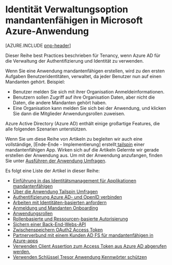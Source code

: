 <properties
   pageTitle="Identitätsmanagement for Applications mandantenfähigen | Microsoft Azure"
   description="Bewährte Methoden für die Verwaltung von Authentifizierung, Autorisierung und Identität mandantenfähigen Apps."
   services=""
   documentationCenter="na"
   authors="MikeWasson"
   manager="roshar"
   editor=""
   tags=""/>

<tags
   ms.service="guidance"
   ms.devlang="dotnet"
   ms.topic="article"
   ms.tgt_pltfrm="na"
   ms.workload="na"
   ms.date="06/02/2016"
   ms.author="mwasson"/>

# <a name="identity-management-for-multitenant-applications-in-microsoft-azure"></a>Identität Verwaltungsoption mandantenfähigen in Microsoft Azure-Anwendung

[AZURE.INCLUDE [pnp-header](../../includes/guidance-pnp-header-include.md)]

Dieser Reihe best Practices beschrieben für Tenancy, wenn Azure AD für die Verwaltung der Authentifizierung und Identität zu verwenden.

Wenn Sie eine Anwendung mandantenfähigen erstellen, wird zu den ersten Aufgaben Benutzeridentitäten, verwaltet, da jeder Benutzer nun auf einen Mandanten gehört. Beispiel:

- Benutzer melden Sie sich mit ihrer Organisation Anmeldeinformationen.
- Benutzern sollen Zugriff auf ihre Organisation Daten, aber nicht die Daten, die andere Mandanten gehört haben.
- Eine Organisation kann melden Sie sich bei der Anwendung, und klicken Sie dann die Mitglieder Anwendungsrollen zuweisen.

Azure Active Directory (Azure AD) enthält einige großartige Features, die alle folgenden Szenarien unterstützen.

Wenn Sie um diese Reihe von Artikeln zu begleiten wir auch eine vollständige, [Ende-Ende - Implementierung] erstellt[ tailspin] einer mandantenfähigen App. Wirken sich auf die Artikeln Gelernte wir gerade erstellen der Anwendung aus. Um mit der Anwendung anzufangen, finden Sie unter [Ausführen der Anwendung Umfragen](https://github.com/Azure-Samples/guidance-identity-management-for-multitenant-apps/blob/master/docs/running-the-app.md).

Es folgt eine Liste der Artikel in dieser Reihe:

- [Einführung in das Identitätsmanagement für Applikationen mandantenfähigen](guidance-multitenant-identity-intro.md)
- [Über die Anwendung Tailspin Umfragen](guidance-multitenant-identity-tailspin.md)
- [Authentifizierung Azure AD- und OpenID verbinden](guidance-multitenant-identity-authenticate.md)
- [Arbeiten mit Identitäten-basierten anfordern](guidance-multitenant-identity-claims.md)
- [Anmeldung und Mandanten Onboarding](guidance-multitenant-identity-signup.md)
- [Anwendungsrollen](guidance-multitenant-identity-app-roles.md)
- [Rollenbasierte und Ressourcen-basierte Autorisierung](guidance-multitenant-identity-authorize.md)
- [Sichern einer Back-End-Webs-API](guidance-multitenant-identity-web-api.md)
- [Zwischenspeichern OAuth2 Access Token](guidance-multitenant-identity-token-cache.md)
- [Partnerverbund mit einem Kunden AD FS für mandantenfähigen in Azure-apps](guidance-multitenant-identity-adfs.md)
- [Verwenden Client Assertion zum Access Token aus Azure AD abgerufen werden.](guidance-multitenant-identity-client-assertion.md)
- [Verwenden Schlüssel Tresor Anwendung Kennwörter schützen](guidance-multitenant-identity-keyvault.md)

[tailspin]: https://github.com/Azure-Samples/guidance-identity-management-for-multitenant-apps
